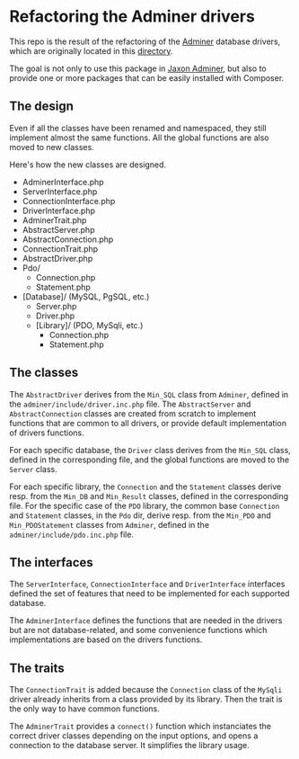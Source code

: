 Refactoring the Adminer drivers
===============================

This repo is the result of the refactoring of the [Adminer](https://github.com/vrana/adminer) database drivers, which are originally located in this [directory](https://github.com/vrana/adminer/tree/master/adminer/drivers).

The goal is not only to use this package in [Jaxon Adminer](https://github.com/lagdo/jaxon-adminer), but also to provide one or more packages that can be easily installed with Composer.

The design
----------

Even if all the classes have been renamed and namespaced, they still implement almost the same functions.
All the global functions are also moved to new classes.

Here's how the new classes are designed.

- AdminerInterface.php
- ServerInterface.php
- ConnectionInterface.php
- DriverInterface.php
- AdminerTrait.php
- AbstractServer.php
- AbstractConnection.php
- ConnectionTrait.php
- AbstractDriver.php
- Pdo/
  - Connection.php
  - Statement.php
- [Database]/ (MySQL, PgSQL, etc.)
  - Server.php
  - Driver.php
  - [Library]/ (PDO, MySqli, etc.)
    - Connection.php
    - Statement.php

The classes
-----------

The `AbstractDriver` derives from the `Min_SQL` class from `Adminer`, defined in the `adminer/include/driver.inc.php` file.
The `AbstractServer` and `AbstractConnection` classes are created from scratch to implement functions that are common to all drivers, or provide default implementation of drivers functions.

For each specific database, the `Driver` class derives from the `Min_SQL` class, defined in the corresponding file, and the global functions are moved to the `Server` class.

For each specific library, the `Connection` and the `Statement` classes derive resp. from the `Min_DB` and `Min_Result` classes, defined in the corresponding file.
For the specific case of the `PDO` library, the common base `Connection` and `Statement` classes, in the `Pdo` dir, derive resp. from the `Min_PDO` and `Min_PDOStatement` classes from `Adminer`, defined in the `adminer/include/pdo.inc.php` file.

The interfaces
--------------

The `ServerInterface`, `ConnectionInterface` and `DriverInterface` interfaces defined the set of features that need to be implemented for each supported database.

The `AdminerInterface` defines the functions that are needed in the drivers but are not database-related, and some convenience functions which implementations are based on the drivers functions.

The traits
----------

The `ConnectionTrait` is added because the `Connection` class of the `MySqli` driver already inherits from a class provided by its library.
Then the trait is the only way to have common functions.

The `AdminerTrait` provides a `connect()` function which instanciates the correct driver classes depending on the input options, and opens a connection to the database server. It simplifies the library usage.
